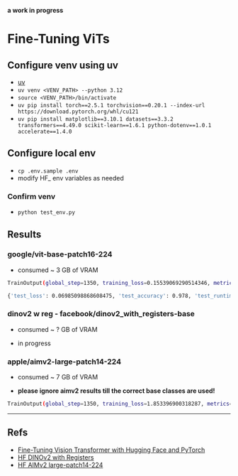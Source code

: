 **a work in progress**

# Fine-Tuning ViTs

## Configure venv using uv
- [uv](https://github.com/astral-sh/uv)
- `uv venv <VENV_PATH> --python 3.12`
- `source <VENV_PATH>/bin/activate`
- `uv pip install torch==2.5.1 torchvision==0.20.1 --index-url https://download.pytorch.org/whl/cu121`
- `uv pip install matplotlib==3.10.1 datasets==3.3.2 transformers==4.49.0 scikit-learn==1.6.1 python-dotenv==1.0.1 accelerate==1.4.0`

## Configure local env

- `cp .env.sample .env`
- modify HF_ env variables as needed

### Confirm venv
- `python test_env.py`

## Results

### google/vit-base-patch16-224

- consumed ~ 3 GB of VRAM

```bash
TrainOutput(global_step=1350, training_loss=0.15539069290514346, metrics={'train_runtime': 137.439, 'train_samples_per_second': 98.225, 'train_steps_per_second': 9.823, 'total_flos': 1.046216869705728e+18, 'train_loss': 0.15539069290514346, 'epoch': 3.0})
```

```bash
{'test_loss': 0.06985098868608475, 'test_accuracy': 0.978, 'test_runtime': 3.4191, 'test_samples_per_second': 292.471, 'test_steps_per_second': 73.118}
```

### dinov2 w reg - facebook/dinov2_with_registers-base

- consumed ~ ? GB of VRAM

- in progress

### apple/aimv2-large-patch14-224

- consumed ~ 7 GB of VRAM

- **please ignore aimv2 results till the correct base classes are used!**

```bash
TrainOutput(global_step=1350, training_loss=1.853396900318287, metrics={'train_runtime': 494.6235, 'train_samples_per_second': 27.293, 'train_steps_per_second': 2.729, 'total_flos': 2.928337017403392e+18, 'train_loss': 1.853396900318287, 'epoch': 3.0})
```

---

## Refs
- [Fine-Tuning Vision Transformer with Hugging Face and PyTorch](https://medium.com/@supersjgk/fine-tuning-vision-transformer-with-hugging-face-and-pytorch-df19839d5396)
- [HF DINOv2 with Registers](https://huggingface.co/docs/transformers/en/model_doc/dinov2_with_registers)
- [HF AIMv2 large-patch14-224](https://huggingface.co/apple/aimv2-large-patch14-224)